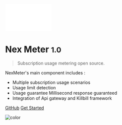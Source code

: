 <!-- _coverpage.md -->

<img src="logo1W.png" width="150px">

# Nex Meter <small>1.0</small>

> Subscription usage metering open source.

NexMeter's main component includes :
 
* Multiple subscription usage scenarios
* Usage limit detection
* Usage guarantee Millisecond response guaranteed
* Integration of Api gateway and Killbill framework

[GitHub](https://github.com/SeungpilPark/NexMeter)
[Get Started](/meter/concept.md)

![color](#f0f0f0)
